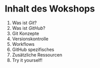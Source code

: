 # Inhalt des Wokshops

1. Was ist *Git*?
2. Was ist *GitHub*?
3. Git Konzepte
4. Versionskontrolle
5. Workflows
6. GitHub spezifisches
7. Zusätzliche Ressourcen
8. Try it yourself!

